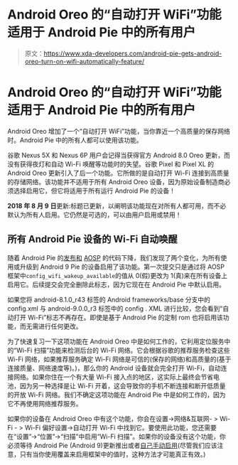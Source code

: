 # Android Oreo 的“自动打开 WiFi”功能适用于 Android Pie 中的所有用户

> 原文：<https://www.xda-developers.com/android-pie-gets-android-oreo-turn-on-wifi-automatically-feature/>

# Android Oreo 的“自动打开 WiFi”功能适用于 Android Pie 中的所有用户

Android Oreo 增加了一个“自动打开 WiFi”功能，当你靠近一个高质量的保存网络时。Android Pie 中的所有人都可以使用该功能。

谷歌 Nexus 5X 和 Nexus 6P 用户会记得当获得官方 Android 8.0 Oreo 更新，而没有获得夜灯和自动 Wi-Fi 唤醒等功能时的失望。谷歌 Pixel 和 Pixel XL 的 Android Oreo 更新引入了后一个功能。它所做的是自动打开 Wi-Fi 连接到高质量的存储网络。该功能并不适用于所有 Android Oreo 设备，因为原始设备制造商必须选择启用它，但它将适用于所有运行 Android Pie 的设备！

**2018 年 8 月 9 日**更新:标题已更新，以阐明该功能现在对所有人都可用，而不必默认为所有人启用。它仍然是可选的，可以由用户启用或禁用！

## 所有 Android Pie 设备的 Wi-Fi 自动唤醒

随着 Android Pie 的[发布和](https://www.xda-developers.com/android-pie-google-pixel-google-pixel-2/) [AOSP](https://www.xda-developers.com/android-pie-source-code-aosp/) 的代码下降，我们发现了两个变化，为所有使用或升级到 Android 9 Pie 的设备启用了该功能。第一次提交只是通过将 AOSP 框架中`config_wifi_wakeup_available`的值从 0(假)更改为 1(真)来在所有设备上启用它。后续提交会完全删除此标志，因为它现在在 Android Pie 中默认启用。

如果您将 android-8.1.0_r43 标签的 Android frameworks/base 分支中的 config.xml 与 android-9.0.0_r3 标签中的 config . XML 进行比较，您会看到“自动打开 Wi-Fi”标志不再存在。即使是基于 Android Pie 的定制 rom 也将启用该功能，而无需进行任何更改。

为了快速复习一下这项功能在 Android Oreo 中是如何工作的，它利用定位服务中的“Wi-Fi 扫描”功能来检测后台的 Wi-Fi 网络。它会根据谷歌的推荐服务检查这些 Wi-Fi 网络，如果推荐服务确定 Wi-Fi 网络是可信的(保存的网络)和高质量的(基于连接质量、网络速度等)。)，那么你的 Android 设备就会完全打开 Wi-Fi，自动连接网络。如果你住在一个有大量 Wi-Fi 接入点的地区，这实际上最终会节省电池，因为另一种选择是让 Wi-Fi 开着，这会导致你的手机不断连接和断开低质量的开放 Wi-Fi 网络。我们不确定这项功能在 Android Pie 中是如何工作的，因为它不再使用网络推荐服务。

如果你的设备在 Android Oreo 中有这个功能，你会在设置->网络&互联网- > Wi-Fi - > Wi-Fi 偏好设置->自动打开 Wi-Fi 中找到它。要使用此功能，您还需要在“设置”->“位置”->“扫描”中启用“Wi-Fi 扫描”。如果你的设备没有这个功能，你必须等待 Android Pie (Android 9)更新推出或者[自己手动启用](https://www.xda-developers.com/turn-on-wifi-automatically-nexus5x-nexus6p/)(尽管我们应该注意，只有当你使用覆盖来启用框架中的值时，这种方法才可能真正有效。)
